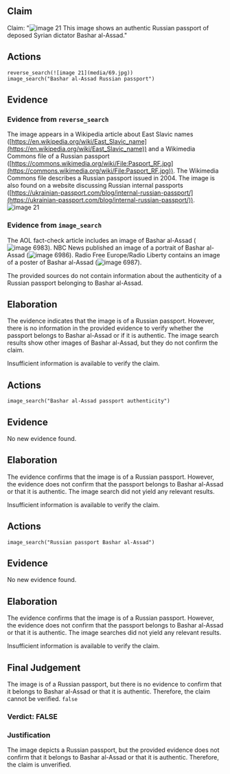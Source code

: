 ## Claim
Claim: "![image 21](media/69.jpg) This image shows an authentic Russian passport of deposed Syrian dictator Bashar al-Assad."

## Actions
```
reverse_search(![image 21](media/69.jpg))
image_search("Bashar al-Assad Russian passport")
```

## Evidence
### Evidence from `reverse_search`
The image appears in a Wikipedia article about East Slavic names ([https://en.wikipedia.org/wiki/East_Slavic_name](https://en.wikipedia.org/wiki/East_Slavic_name)) and a Wikimedia Commons file of a Russian passport ([https://commons.wikimedia.org/wiki/File:Pasport_RF.jpg](https://commons.wikimedia.org/wiki/File:Pasport_RF.jpg)). The Wikimedia Commons file describes a Russian passport issued in 2004. The image is also found on a website discussing Russian internal passports ([https://ukrainian-passport.com/blog/internal-russian-passport/](https://ukrainian-passport.com/blog/internal-russian-passport/)). ![image 21](media/69.jpg)


### Evidence from `image_search`
The AOL fact-check article includes an image of Bashar al-Assad (![image 6983](media/2025-08-29_23-14-1756509243-496800.jpg)). NBC News published an image of a portrait of Bashar al-Assad (![image 6986](media/2025-08-29_23-14-1756509243-872777.jpg)). Radio Free Europe/Radio Liberty contains an image of a poster of Bashar al-Assad (![image 6987](media/2025-08-29_23-14-1756509244-288407.jpg)).

The provided sources do not contain information about the authenticity of a Russian passport belonging to Bashar al-Assad.


## Elaboration
The evidence indicates that the image is of a Russian passport. However, there is no information in the provided evidence to verify whether the passport belongs to Bashar al-Assad or if it is authentic. The image search results show other images of Bashar al-Assad, but they do not confirm the claim.

Insufficient information is available to verify the claim.


## Actions
```
image_search("Bashar al-Assad passport authenticity")
```

## Evidence
No new evidence found.

## Elaboration
The evidence confirms that the image is of a Russian passport. However, the evidence does not confirm that the passport belongs to Bashar al-Assad or that it is authentic. The image search did not yield any relevant results.

Insufficient information is available to verify the claim.


## Actions
```
image_search("Russian passport Bashar al-Assad")
```

## Evidence
No new evidence found.

## Elaboration
The evidence confirms that the image is of a Russian passport. However, the evidence does not confirm that the passport belongs to Bashar al-Assad or that it is authentic. The image searches did not yield any relevant results.

Insufficient information is available to verify the claim.


## Final Judgement
The image is of a Russian passport, but there is no evidence to confirm that it belongs to Bashar al-Assad or that it is authentic. Therefore, the claim cannot be verified. `false`

### Verdict: FALSE

### Justification
The image depicts a Russian passport, but the provided evidence does not confirm that it belongs to Bashar al-Assad or that it is authentic. Therefore, the claim is unverified.

